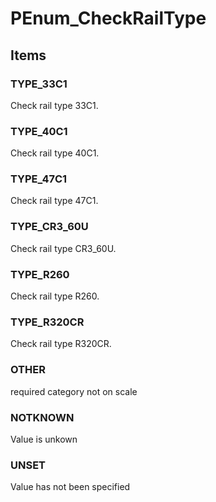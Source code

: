 # PEnum_CheckRailType


<!-- end of short definition -->
## Items

### TYPE_33C1
Check rail type 33C1.

### TYPE_40C1
Check rail type 40C1.

### TYPE_47C1
Check rail type 47C1.

### TYPE_CR3_60U
Check rail type CR3_60U.

### TYPE_R260
Check rail type R260.

### TYPE_R320CR
Check rail type R320CR.

### OTHER
required category not on scale

### NOTKNOWN
Value is unkown

### UNSET
Value has not been specified
